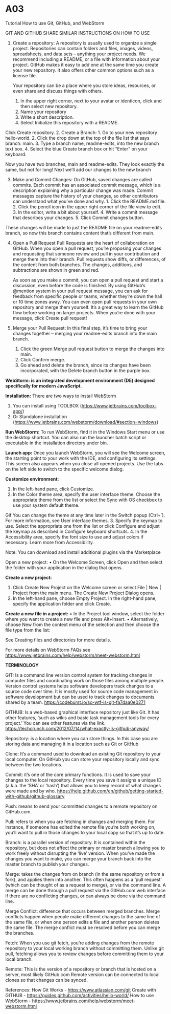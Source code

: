 # A03
Tutorial How to use Git, GitHub, and WebStorm

GIT AND GITHUB SHARE SIMILAR INSTRUCTIONS ON HOW TO USE

1.	Create a repository:
    A repository is usually used to organize a single project. Repositories can contain folders and files, images, videos, spreadsheets, and data sets – anything your project
    needs. We recommend including a README, or a file with information about your project. GitHub makes it easy to add one at the same time you create your new repository. It 
    also offers other common options such as a license file.
    
    Your repository can be a place where you store ideas, resources, or even share and discuss things with others.
    1.	In the upper right corner, next to your avatar or identicon, click and then select new repository.
    2.	Name your repository
    3.	Write a short description.
    4.	Select Initialize this repository with a README.
 
Click Create repository.
2.	Create a Branch:
    1.	Go to your new repository hello-world.
    2.	Click the drop down at the top of the file list that says branch: main.
    3.	Type a branch name, readme-edits, into the new branch text box.
    4.	Select the blue Create branch box or hit “Enter” on your keyboard.
 
Now you have two branches, main and readme-edits. They look exactly the same, but not for long! Next we’ll add our changes to the new branch

3.	Make and Commit Changes:
    On GitHub, saved changes are called commits. Each commit has an associated commit message, which is a description explaining why a particular change was made. Commit
    messages capture the history of your changes, so other contributors can understand what you’ve done and why.
        1.	Click the README.md file.
        2.	Click the  pencil icon in the upper right corner of the file view to edit.
        3.	In the editor, write a bit about yourself.
        4.	Write a commit message that describes your changes.
        5.	Click Commit changes button.
 
These changes will be made to just the README file on your readme-edits branch, so now this branch contains content that’s different from main.

4.	Open a Pull Request
    Pull Requests are the heart of collaboration on GitHub. When you open a pull request, you’re proposing your changes and requesting that someone review and pull in your
    contribution and merge them into their branch. Pull requests show diffs, or differences, of the content from both branches. The changes, additions, and subtractions are
    shown in green and red.
    
    As soon as you make a commit, you can open a pull request and start a discussion, even before the code is finished.
    By using GitHub’s @mention system in your pull request message, you can ask for feedback from specific people or teams, whether they’re down the hall or 10 time zones away.
    You can even open pull requests in your own repository and merge them yourself. It’s a great way to learn the GitHub flow before working on larger projects.
    When you’re done with your message, click Create pull request!

5.	Merge your Pull Request:
    In this final step, it’s time to bring your changes together – merging your readme-edits branch into the main branch.
    1.	Click the green Merge pull request button to merge the changes into main.
    2.	Click Confirm merge.
    3.	Go ahead and delete the branch, since its changes have been incorporated, with the Delete branch button in the purple box.


**WebStorm: is an integrated development environment (DE) designed specifically for modern JavaScript.**

**Installation:**
There are two ways to install WebStorm
1.	You can install using TOOLBOX (https://www.jetbrains.com/toolbox-app/)
2.	Or Standalone installation (https://www.jetbrains.com/webstorm/download/#section=windows)

**Run WebStorm:**
To run WebStorm, find it in the Windows Start menu or use the desktop shortcut. You can also run the launcher batch script or executable in the installation directory under bin.

**Launch app:**
Once you launch WebStorm, you will see the Welcome screen, the starting point to your work with the IDE, and configuring its settings. This screen also appears when you close all opened projects. Use the tabs on the left side to switch to the specific welcome dialog.

**Customize environment:**
  1.	In the left-hand pane, click Customize.
  2.	In the Color theme area, specify the user interface theme. Choose the appropriate theme from the list or select the Sync with OS checkbox to use your system default 
  theme.

  Gif
  You can change the theme at any time later in the Switch popup (Ctrl+`). For more information, see User interface themes.
    3.	Specify the keymap to use. Select the appropriate one from the list or click Configure and adjust the keymap as described in Configure keyboard shortcuts.
    4.	In the Accessibility area, specify the font size to use and adjust colors if necessary. Learn more from Accessibility.

Note: You can download and install additional plugins via the Marketplace

Open a new project:
  • On the Welcome Screen, click Open and then select the folder with your application in the dialog that opens.

**Create a new project:**
  1.	Click Create New Project on the Welcome screen or select File | New | Project from the main menu. The Create New Project Dialog opens.
  2.	In the left-hand pane, choose Empty Project. In the right-hand pane, specify the application folder and click Create.


**Create a new file in a project:**
  •	In the Project tool window, select the folder where you want to create a new file and press Alt+Insert.
  •	Alternatively, choose New from the context menu of the selection and then choose the file type from the list:
 
See Creating files and directories for more details.

For more details on WebStorm FAQs see https://www.jetbrains.com/help/webstorm/meet-webstorm.html

**TERMINOLOGY**

GIT: Is a command line version control system for tracking changes in computer files and coordinating work on those files among multiple people. Version control systems helps software developers track changes to a source code over time. It is mostly used for source code management in software development but can be used to track changes to documents shared by a team.
https://codeburst.io/so-wtf-is-git-fa7daa0e0271

GITHUB: Is a web-based graphical interface repository just like Git. It has other features, ‘such as wikis and basic task management tools for every project.’ You can see other features via the link.
https://techcrunch.com/2012/07/14/what-exactly-is-github-anyway/

Repository: is a location where you can store things. In this case you are storing data and managing it in a location such as Git or GitHub

Clone: It’s a command used to download an existing Git repository to your local computer. On GitHub you can store your repository locally and sync between the two locations.

Commit: it’s one of the core primary functions. It is used to save your changes to the local repository. Every time you save it assigns a unique ID (a.k.a. the ‘SHA’ or ‘hash’) that allows you to keep record of what changes were made and by who.
https://help.github.com/en/github/getting-started-with-github/github-glossary

Push: means to send your committed changes to a remote repository on GitHub.com.

Pull: refers to when you are fetching in changes and merging them. For instance, if someone has edited the remote file you’re both working on, you’ll want to pull in those changes to your local copy so that it’s up to date.

Branch: is a parallel version of repository. It is contained within the repository, but does not affect the primary or master branch allowing you to work freely without disrupting the ‘live’ version. When you’ve made the changes you want to make, you can merge your branch back into the master branch to publish your changes.

Merge: takes the changes from on branch (in the same repository or from a fork), and applies them into another. This often happens as a ‘pull request’ (which can be thought of as a request to merge), or via the command line. A merge can be done through a pull request via the GitHub.com web interface if there are no conflicting changes, or can always be done via the command line.

Merge Conflict: difference that occurs between merged branches. Merge conflicts happen when people make different changes to the same line of the same file, or when one person edits a file and another person deletes the same file. The merge conflict must be resolved before you can merge the branches.

Fetch: When you use git fetch, you’re adding changes from the remote repository to your local working branch without committing them. Unlike git pull, fetching allows you to review changes before committing them to your local branch.

Remote: This is the version of a repository or branch that is hosted on a server, most likely GitHub.com Remote version can be connected to local clones so that changes can be synced.

References:
How Git Works - https://www.atlassian.com/git
Create with GITHUB - https://guides.github.com/activities/hello-world/
How to use WebStorm - https://www.jetbrains.com/help/webstorm/meet-webstorm.html



